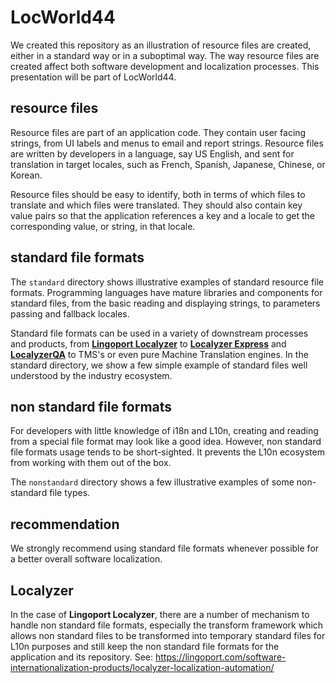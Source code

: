 # LocWorld44
We created this repository as an illustration of resource files are created, either in a standard way or in a suboptimal way. The way resource files are created affect both  software development and localization processes. This presentation will be part of LocWorld44.

## resource files
Resource files are part of an application code. They contain user facing strings, from UI labels and menus to email and report strings. Resource files are written by developers in a language, say US English, and sent for translation in target locales, such as French, Spanish, Japanese, Chinese, or Korean.

Resource files should be easy to identify, both in terms of which files to translate and which files were translated. They should also contain key value pairs so that the application references a key and a locale to get the corresponding value, or string, in that locale. 

## standard file formats
The <code>standard</code> directory shows illustrative examples of standard resource file formats. Programming languages have mature libraries and components for standard files, from the basic reading and displaying strings, to parameters passing and fallback locales. 

Standard file formats can be used in a variety of downstream processes and products, from <b>[Lingoport Localyzer](https://lingoport.com/software-internationalization-products/localyzer-localization-automation/)</b> to <b>[Localyzer Express](https://lingoport.com/software-internationalization-products/express-suite/)</b> and <b>[LocalyzerQA](https://lingoport.com/software-internationalization-products/localyzerqa-linguistic-qa/)</b> to TMS's or even pure Machine Translation engines. In the <coce>standard</code> directory, we show a few simple example of standard files well understood by the industry ecosystem.

## non standard file formats
For developers with little knowledge of i18n and L10n, creating and reading from a special file format may look like a good idea. However, non standard file formats usage tends to be short-sighted. It prevents the L10n ecosystem from working with them out of the box. 

The <code>nonstandard</code> directory shows a few illustrative examples of some non-standard file types. 

## recommendation
We strongly recommend using standard file formats whenever possible for a better overall software localization.

## Localyzer
In the case of <b>Lingoport Localyzer</b>, there are a number of mechanism to handle non standard file formats, especially the transform framework which allows non standard files to be transformed into temporary standard files for L10n purposes and still keep the non standard file formats for the application and its repository.
See: https://lingoport.com/software-internationalization-products/localyzer-localization-automation/ 
 
